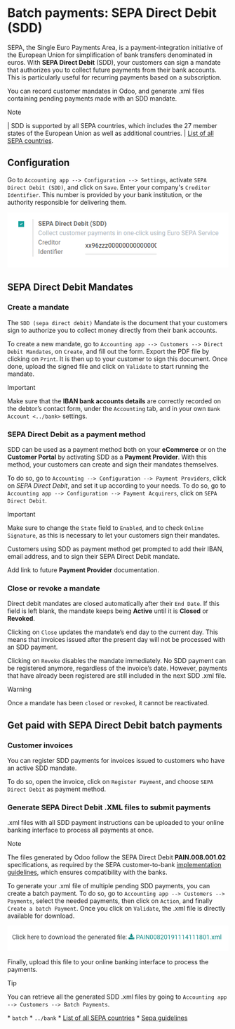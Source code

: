 # Batch payments: SEPA Direct Debit (SDD)

SEPA, the Single Euro Payments Area, is a payment-integration initiative
of the European Union for simplification of bank transfers denominated
in euros. With **SEPA Direct Debit** (SDD), your customers can sign a
mandate that authorizes you to collect future payments from their bank
accounts. This is particularly useful for recurring payments based on a
subscription.

You can record customer mandates in Odoo, and generate
<span class="title-ref">.xml</span> files containing pending payments
made with an SDD mandate.

> [!NOTE]
> \| SDD is supported by all SEPA countries, which includes the 27
> member states of the European Union as well as additional countries.
> \| [List of all SEPA
> countries](https://www.europeanpaymentscouncil.eu/document-library/other/epc-list-sepa-scheme-countries).

## Configuration

Go to `Accounting app --> Configuration --> Settings`, activate
`SEPA Direct Debit (SDD)`, and click on `Save`. Enter your company's
`Creditor Identifier`. This number is provided by your bank institution,
or the authority responsible for delivering them.

<img src="batch_sdd/creditor-identifier.png" class="align-center"
alt="Add a SEPA Creditor Identifier to Odoo Accounting" />

## SEPA Direct Debit Mandates

### Create a mandate

The `SDD (sepa direct debit)` Mandate is the document that your
customers sign to authorize you to collect money directly from their
bank accounts.

To create a new mandate, go to `Accounting app --> Customers -->
Direct Debit Mandates`, on `Create`, and fill out the form. Export the
PDF file by clicking on `Print`. It is then up to your customer to sign
this document. Once done, upload the signed file and click on `Validate`
to start running the mandate.

> [!IMPORTANT]
> Make sure that the **IBAN bank accounts details** are correctly
> recorded on the debtor’s contact form, under the `Accounting` tab, and
> in your own `Bank Account <../bank>` settings.

### SEPA Direct Debit as a payment method

SDD can be used as a payment method both on your **eCommerce** or on the
**Customer Portal** by activating SDD as a **Payment Provider**. With
this method, your customers can create and sign their mandates
themselves.

To do so, go to `Accounting --> Configuration --> Payment Providers`,
click on *SEPA Direct Debit*, and set it up according to your needs. To
do so, go to `Accounting app --> Configuration --> Payment Acquirers`,
click on `SEPA Direct Debit`.

> [!IMPORTANT]
> Make sure to change the `State` field to `Enabled`, and to check
> `Online Signature`, as this is necessary to let your customers sign
> their mandates.

Customers using SDD as payment method get prompted to add their IBAN,
email address, and to sign their SEPA Direct Debit mandate.

<div class="todo">

Add link to future **Payment Provider** documentation.

</div>

### Close or revoke a mandate

Direct debit mandates are closed automatically after their `End Date`.
If this field is left blank, the mandate keeps being **Active** until it
is **Closed** or **Revoked**.

Clicking on `Close` updates the mandate’s end day to the current day.
This means that invoices issued after the present day will not be
processed with an SDD payment.

Clicking on `Revoke` disables the mandate immediately. No SDD payment
can be registered anymore, regardless of the invoice’s date. However,
payments that have already been registered are still included in the
next SDD <span class="title-ref">.xml</span> file.

> [!WARNING]
> Once a mandate has been `closed` or `revoked`, it cannot be
> reactivated.

## Get paid with SEPA Direct Debit batch payments

### Customer invoices

You can register SDD payments for invoices issued to customers who have
an active SDD mandate.

To do so, open the invoice, click on `Register Payment`, and choose
`SEPA Direct Debit` as payment method.

### Generate SEPA Direct Debit <span class="title-ref">.XML</span> files to submit payments

<span class="title-ref">.xml</span> files with all SDD payment
instructions can be uploaded to your online banking interface to process
all payments at once.

> [!NOTE]
> The files generated by Odoo follow the SEPA Direct Debit
> **PAIN.008.001.02** specifications, as required by the SEPA
> customer-to-bank [implementation
> guidelines](https://www.europeanpaymentscouncil.eu/document-library/implementation-guidelines/sepa-credit-transfer-customer-psp-implementation),
> which ensures compatibility with the banks.

To generate your <span class="title-ref">.xml</span> file of multiple
pending SDD payments, you can create a batch payment. To do so, go to
`Accounting app --> Customers --> Payments`, select the needed payments,
then click on `Action`, and finally `Create a batch Payment`. Once you
click on `Validate`, the <span class="title-ref">.xml</span> file is
directly available for download.

<img src="batch_sdd/xml.png" class="align-center"
alt="Generate an .XML file for your SDD payments in Odoo Accounting" />

Finally, upload this file to your online banking interface to process
the payments.

> [!TIP]
> You can retrieve all the generated SDD
> <span class="title-ref">.xml</span> files by going to
> `Accounting app --> Customers --> Batch Payments`.

<div class="seealso">

\* `batch` \* `../bank` \* [List of all SEPA
countries](https://www.europeanpaymentscouncil.eu/document-library/other/epc-list-sepa-scheme-countries)
\* [Sepa
guidelines](https://www.europeanpaymentscouncil.eu/document-library/implementation-guidelines/sepa-credit-transfer-inter-psp-implementation-guidelines)

</div>

